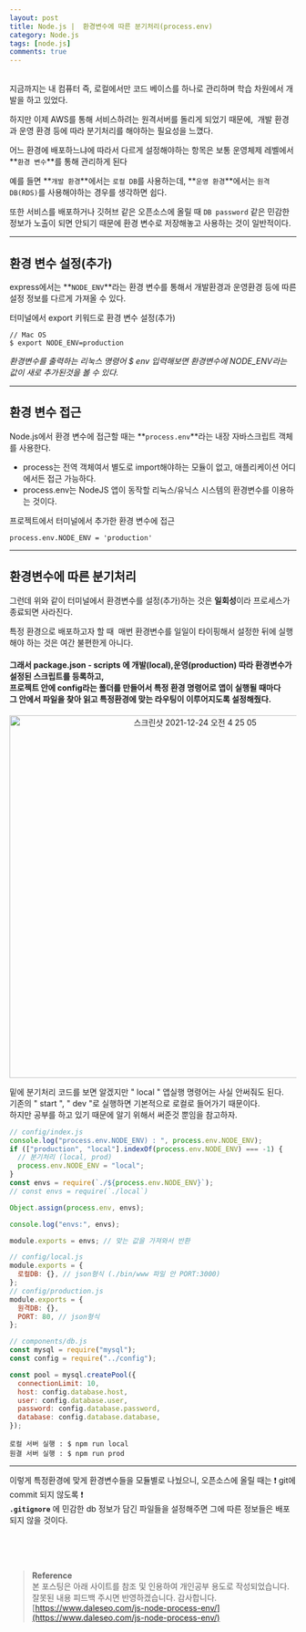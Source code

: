 ```yaml
---
layout: post
title: Node.js |  환경변수에 따른 분기처리(process.env)
category: Node.js
tags: [node.js]
comments: true
---
```


<br>
지금까지는 내 컴퓨터 즉, 로컬에서만 코드 베이스를 하나로 관리하며 학습 차원에서 개발을 하고 있었다. 

하지만 이제 AWS를 통해 서비스하려는 원격서버를 돌리게 되었기 때문에,  개발 환경과 운영 환경 등에 따라 분기처리를 해야하는 필요성을 느꼈다.

어느 환경에 배포하느냐에 따라서 다르게 설정해야하는 항목은 보통 운영체제 레벨에서 **`환경 변수`**를 통해 관리하게 된다

예를 들면 **`개발 환경`**에서는 `로컬 DB`를 사용하는데, **`운영 환경`**에서는 `원격 DB(RDS)`를 사용해야하는 경우를 생각하면 쉽다.

또한 서비스를 배포하거나 깃허브 같은 오픈소스에 올릴 때 `DB password` 같은 민감한 정보가 노출이 되면 안되기 때문에 환경 변수로 저장해놓고 사용하는 것이 일반적이다.

---

## 환경 변수 설정(추가)

express에서는 **`NODE_ENV`**라는 환경 변수를 통해서 개발환경과 운영환경 등에 따른 설정 정보를 다르게 가져올 수 있다.

터미널에서 export 키워드로 환경 변수 설정(추가)

```shell
// Mac OS
$ export NODE_ENV=production
```

_환경변수를 출력하는 리눅스 명령어 $ env 입력해보면 환경변수에 NODE_ENV라는 값이 새로 추가된것을 볼 수 있다._

---

## 환경 변수 접근

Node.js에서 환경 변수에 접근할 때는 **`process.env`**라는 내장 자바스크립트 객체를 사용한다.

- process는 전역 객체여서 별도로 import해야하는 모듈이 없고, 애플리케이션 어디에서든 접근 가능하다.
- process.env는 NodeJS 앱이 동작할 리눅스/유닉스 시스템의 환경변수를 이용하는 것이다.

프로젝트에서 터미널에서 추가한 환경 변수에 접근

```shell
process.env.NODE_ENV = 'production'
```

---

## 환경변수에 따른 분기처리 

그런데 위와 같이 터미널에서 환경변수를 설정(추가)하는 것은 **일회성**이라 프로세스가 종료되면 사라진다.

특정 환경으로 배포하고자 할 때  매번 환경변수를 일일이 타이핑해서 설정한 뒤에 실행해야 하는 것은 여간 불편한게 아니다.

#### 그래서 package.json - scripts 에 개발(local),운영(production) 따라 환경변수가 설정된 스크립트를 등록하고,<br>프로젝트 안에 config라는 폴더를 만들어서 특정 환경 명령어로 앱이 실행될 때마다<br>그 안에서 파일을 찾아 읽고 특정환경에 맞는 라우팅이 이루어지도록 설정해줬다.

<p align="center"><img width="636" alt="스크린샷 2021-12-24 오전 4 25 05" src="https://user-images.githubusercontent.com/76654131/147284026-4877b3a7-3182-4a42-8b4d-a2e4f7648c15.png"></p>

밑에 분기처리 코드를 보면 알겠지만 " local " 앱실행 명령어는 사실 안써줘도 된다.  
기존의 " start ", " dev "로 실행하면 기본적으로 로컬로 들어가기 때문이다.  
하지만 공부를 하고 있기 때문에 알기 위해서 써준것 뿐임을 참고하자.

```javascript
// config/index.js
console.log("process.env.NODE_ENV) : ", process.env.NODE_ENV);
if (["production", "local"].indexOf(process.env.NODE_ENV) === -1) {
  // 분기처리 (local, prod)
  process.env.NODE_ENV = "local";
}
const envs = require(`./${process.env.NODE_ENV}`);
// const envs = require(`./local`)

Object.assign(process.env, envs);

console.log("envs:", envs);

module.exports = envs; // 맞는 값을 가져와서 반환

// config/local.js
module.exports = {
  로컬DB: {}, // json형식 (./bin/www 파일 안 PORT:3000)
};
// config/production.js
module.exports = {
  원격DB: {},
  PORT: 80, // json형식
};

// components/db.js
const mysql = require("mysql");
const config = require("../config");

const pool = mysql.createPool({
  connectionLimit: 10,
  host: config.database.host,
  user: config.database.user,
  password: config.database.password,
  database: config.database.database,
});
```

```shell
로컬 서버 실행 : $ npm run local
원결 서버 실행 : $ npm run prod
```

---

이렇게 특정환경에 맞게 환경변수들을 모듈별로 나눴으니, 오픈소스에 올릴 때는 ❗️ git에 commit 되지 않도록 ❗️  
**`.gitignore`** 에 민감한 db 정보가 담긴 파일들을 설정해주면 그에 따른 정보들은 배포되지 않을 것이다.

<br>
<br>
<br>

> **Reference**  
> 본 포스팅은 아래 사이트를 참조 및 인용하여 개인공부 용도로 작성되었습니다.  
> 잘못된 내용 피드백 주시면 반영하겠습니다. 감사합니다.  
> [https://www.daleseo.com/js-node-process-env/](https://www.daleseo.com/js-node-process-env/)
